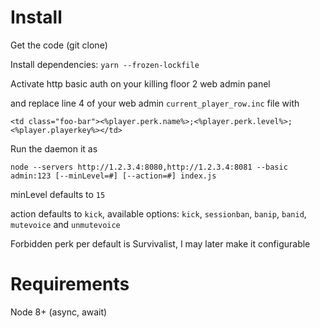# Install

Get the code (git clone)

Install dependencies: `yarn --frozen-lockfile`

Activate http basic auth on your killing floor 2 web admin panel

and replace line 4 of your web admin `current_player_row.inc` file with

`<td class="foo-bar"><%player.perk.name%>;<%player.perk.level%>;<%player.playerkey%></td>`

Run the daemon it as

`node --servers http://1.2.3.4:8080,http://1.2.3.4:8081 --basic admin:123 [--minLevel=#] [--action=#] index.js`

minLevel defaults to `15`

action defaults to `kick`, available options: `kick`, `sessionban`, `banip`, `banid`, `mutevoice` and `unmutevoice`

Forbidden perk per default is Survivalist, I may later make it configurable

# Requirements

Node 8+ (async, await)